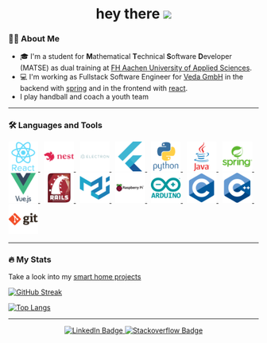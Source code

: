 <div id="badges" align="center">
  <h1>
    hey there
    <img src="https://media.giphy.com/media/hvRJCLFzcasrR4ia7z/giphy.gif" width="30px"/>
  </h1>
</div>

### :woman_technologist: About Me

- :mortar_board: I'm a student for **M**athematical **T**echnical **S**oftware **D**eveloper (MATSE) as dual training at [FH Aachen University of Applied Sciences](https://www.fh-aachen.de/).
- :computer: I'm working as Fullstack Software Engineer for [Veda GmbH](https://github.com/VEDAGroup) in the backend with [spring](https://spring.io) and in the frontend with [react](https://reactjs.org).
- I play handball and coach a youth team

---

### :hammer_and_wrench: Languages and Tools

<div>
  <a href="https://reactjs.org">
    <img src="https://github.com/devicons/devicon/blob/master/icons/react/react-original-wordmark.svg" title="React" alt="React" width="60" height="60"/>
  </a>&nbsp;
  <a href="https://nestjs.com">
    <img src="https://github.com/devicons/devicon/blob/master/icons/nestjs/nestjs-plain-wordmark.svg" title="NestJs" alt="NestJs" width="60" height="60"/>
  </a>&nbsp;
  <a href="https://www.electronjs.org">
    <img src="https://github.com/devicons/devicon/blob/master/icons/electron/electron-original-wordmark.svg" title="Electron" alt="Electron" width="60" height="60"/>
  </a>&nbsp;
  <a href="https://flutter.dev">
    <img src="https://github.com/devicons/devicon/blob/master/icons/flutter/flutter-original.svg" title="Flutter" alt="Flutter" width="60" height="60"/>
  </a>&nbsp;
  <a href="https://www.python.org">
    <img src="https://github.com/devicons/devicon/blob/master/icons/python/python-original-wordmark.svg" title="Python" alt="Python" width="60" height="60"/>
  </a>&nbsp;
  <a href="https://www.java.com">
    <img src="https://github.com/devicons/devicon/blob/master/icons/java/java-original-wordmark.svg" title="Java" alt="Java" width="60" height="60"/>
  </a>&nbsp;
  <a href="https://spring.io">
    <img src="https://github.com/devicons/devicon/blob/master/icons/spring/spring-original-wordmark.svg" title="Spring" alt="Spring" width="60" height="60"/>
  </a>&nbsp;
  <a href="https://vuejs.org">
    <img src="https://github.com/devicons/devicon/blob/master/icons/vuejs/vuejs-original-wordmark.svg" title="VueJS" alt="VueJS" width="60" height="60"/>
  </a>&nbsp;
  <a href="https://rubyonrails.org">
    <img src="https://github.com/devicons/devicon/blob/master/icons/rails/rails-original-wordmark.svg" title="RubyOnRails" alt="RubyOnRails" width="60" height="60"/>
  </a>&nbsp;
  <a href="https://mui.com">
    <img src="https://github.com/devicons/devicon/blob/master/icons/materialui/materialui-original.svg" title="Material UI" alt="Material UI" width="60" height="60"/>
  </a>&nbsp;
  <a href="https://www.raspberrypi.com">
    <img src="https://github.com/devicons/devicon/blob/master/icons/raspberrypi/raspberrypi-original-wordmark.svg" title="Pi" **alt="Pi" width="60" height="60"/>
  </a>&nbsp;
  <a href="https://www.arduino.cc">
    <img src="https://github.com/devicons/devicon/blob/master/icons/arduino/arduino-original-wordmark.svg" title="Arduino" **alt="Arduino" width="60" height="60"/>
  </a>&nbsp;
  <a href="https://en.cppreference.com/w/c">
    <img src="https://github.com/devicons/devicon/blob/master/icons/c/c-original.svg" title="C++" alt="C++" width="60" height="60"/>
  </a>&nbsp;
  <a href="https://en.cppreference.com/w">
    <img src="https://github.com/devicons/devicon/blob/master/icons/cplusplus/cplusplus-original.svg" title="C++" alt="C++" width="60" height="60"/>
  </a>&nbsp;
  <a href="https://git-scm.com">
    <img src="https://github.com/devicons/devicon/blob/master/icons/git/git-original-wordmark.svg" title="Git" **alt="Git" width="60" height="60"/>
  </a>
</div>

---

### :fire: My Stats

Take a look into my [smart home projects](https://github.com/MadMax2506-SmartHome)

[![GitHub Streak](http://github-readme-streak-stats.herokuapp.com?user=MadMax2506&theme=tokyonight&show_icons=true)](https://git.io/streak-stats)

[![Top Langs](https://github-readme-stats.vercel.app/api/top-langs/?username=MadMax2506&theme=tokyonight&show_icons=true)](https://github.com/MadMax2506)

---

<div id="badges" align="center">
  <a href="https://www.linkedin.com/in/max-janorschke-5b6973225">
    <img src="https://img.shields.io/badge/LinkedIn-blue?logo=linkedin&logoColor=white" alt="LinkedIn Badge"/>
  </a>
  <a href="https://stackoverflow.com/users/10907699/madmax2506">
    <img src="https://img.shields.io/badge/Stack%20Overflow-F58025?logo=stackoverflow&logoColor=fff&style=flat)](https://stackoverflow.com/users/12299287/cryptocode" alt="Stackoverflow Badge"/>
  </a>
</div>
